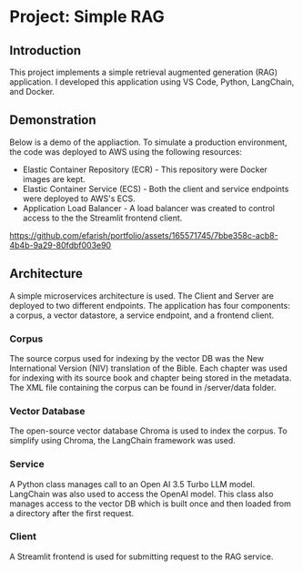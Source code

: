 # Project:  Simple RAG

## Introduction

This project implements a simple retrieval augmented generation (RAG) application. I developed this application using VS Code, Python, LangChain, and Docker. 

## Demonstration

Below is a demo of the appliaction. To simulate a production environment, the code was deployed to AWS using the following resources: 

- Elastic Container Repository (ECR) - This repository were Docker images are kept.
- Elastic Container Service (ECS) - Both the client and service endpoints were deployed to AWS's ECS.
- Application Load Balancer - A load balancer was created to control access to the the Streamlit frontend client.   

https://github.com/efarish/portfolio/assets/165571745/7bbe358c-acb8-4b4b-9a29-80fdbf003e90

## Architecture

A simple microservices architecture is used. The Client and Server are deployed to two different endpoints. The application has four components: a corpus, a vector datastore, a service endpoint, and a frontend client. 

### Corpus

The source corpus used for indexing by the vector DB was the New International Version (NIV) translation of the Bible. Each chapter was used for indexing with its source book and chapter being stored in the metadata. The XML file containing the corpus can be found in /server/data folder.

### Vector Database

The open-source vector database Chroma is used to index the corpus. To simplify using Chroma, the LangChain framework was used.

### Service

A Python class manages call to an Open AI 3.5 Turbo LLM model. LangChain was also used to access the OpenAI model. This class also manages access to the vector DB which is built once and then loaded from a directory after the first request. 

### Client

A Streamlit frontend is used for submitting request to the RAG service. 






